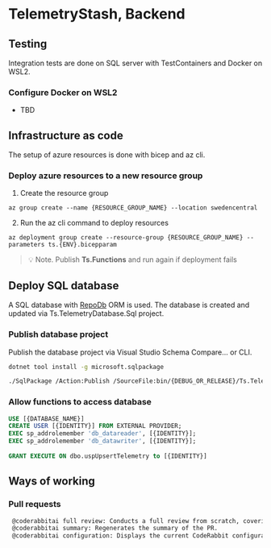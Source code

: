 ﻿# TelemetryStash, Backend

## Testing

Integration tests are done on SQL server with TestContainers and Docker on WSL2.

### Configure Docker on WSL2
- TBD

## Infrastructure as code

The setup of azure resources is done with bicep and az cli.

### Deploy azure resources to a new resource group

1. Create the resource group

```shell
az group create --name {RESOURCE_GROUP_NAME} --location swedencentral
```

2. Run the az cli command to deploy resources

```shell
az deployment group create --resource-group {RESOURCE_GROUP_NAME} --parameters ts.{ENV}.bicepparam
```
> :bulb: Note. Publish __Ts.Functions__ and run again if deployment fails

## Deploy SQL database

A SQL database with [RepoDb](https://github.com/mikependon/RepoDB) ORM is used. The database is created and updated via Ts.TelemetryDatabase.Sql project.

### Publish database project

Publish the database project via Visual Studio Schema Compare... or CLI.

```bash
dotnet tool install -g microsoft.sqlpackage
```

```bash
./SqlPackage /Action:Publish /SourceFile:bin/{DEBUG_OR_RELEASE}/Ts.TelemetryDatabase.Sql.dacpac /TargetServerName:{SQL_SERVER} /TargetDatabaseName:Ts.TelemetryDatabase.Sql
```

### Allow functions to access database

```sql
USE [{DATABASE_NAME}]
CREATE USER [{IDENTITY}] FROM EXTERNAL PROVIDER;
EXEC sp_addrolemember 'db_datareader', [{IDENTITY}];
EXEC sp_addrolemember 'db_datawriter', [{IDENTITY}];
 
GRANT EXECUTE ON dbo.uspUpsertTelemetry to [{IDENTITY}]
```

## Ways of working

### Pull requests
```bash
 @coderabbitai full review: Conducts a full review from scratch, covering all files again.
 @coderabbitai summary: Regenerates the summary of the PR.
 @coderabbitai configuration: Displays the current CodeRabbit configuration for the repository.
```
